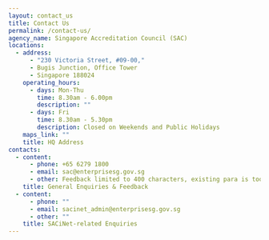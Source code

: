 ```yaml
---
layout: contact_us
title: Contact Us
permalink: /contact-us/
agency_name: Singapore Accreditation Council (SAC)
locations:
  - address:
      - "230 Victoria Street, #09-00,"
      - Bugis Junction, Office Tower
      - Singapore 188024
    operating_hours:
      - days: Mon-Thu
        time: 8.30am - 6.00pm
        description: ""
      - days: Fri
        time: 8.30am - 5.30pm
        description: Closed on Weekends and Public Holidays
    maps_link: ""
    title: HQ Address
contacts:
  - content:
      - phone: +65 6279 1800
      - email: sac@enterprisesg.gov.sg
      - other: Feedback limited to 400 characters, existing para is too long.
    title: General Enquiries & Feedback
  - content:
      - phone: ""
      - email: sacinet_admin@enterprisesg.gov.sg
      - other: ""
    title: SACiNet-related Enquiries
---
```

